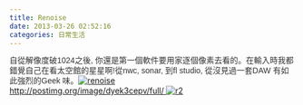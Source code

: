 ```yaml
---
title: Renoise
date: 2013-03-26 02:52:16
categories: 日常生活
---
```


<span style="color: rgb(51, 51, 51); font-family: 'lucida grande', tahoma, verdana, arial, sans-serif; font-size: 14px; line-height: 18px;">自從解像度破1024之後, 你還是第一個軟件要用家逐個像素去看的。在輸入時我都錯</span><wbr style="color: rgb(51, 51, 51); font-family: 'lucida grande', tahoma, verdana, arial, sans-serif; font-size: 14px; line-height: 18px;"><span class="word_break" style="display: inline-block; color: rgb(51, 51, 51); font-family: 'lucida grande', tahoma, verdana, arial, sans-serif; font-size: 14px; line-height: 18px;"></span><span style="color: rgb(51, 51, 51); font-family: 'lucida grande', tahoma, verdana, arial, sans-serif; font-size: 14px; line-height: 18px;">覺自己在看太空館的星星啊!從nwc, sonar, 到fl studio, 從沒見過一套DAW 有如此強烈的Geek 味。</span>[![renoise](http://s21.postimg.org/dyek3cepv/renoise.jpg)  
http://postimg.org/image/dyek3cepv/full/  ](http://postimg.org/image/dyek3cepv/)</wbr>[![r2](http://s18.postimg.org/jcp0jg92t/image.jpg)](http://postimg.org/image/jcp0jg92t/)